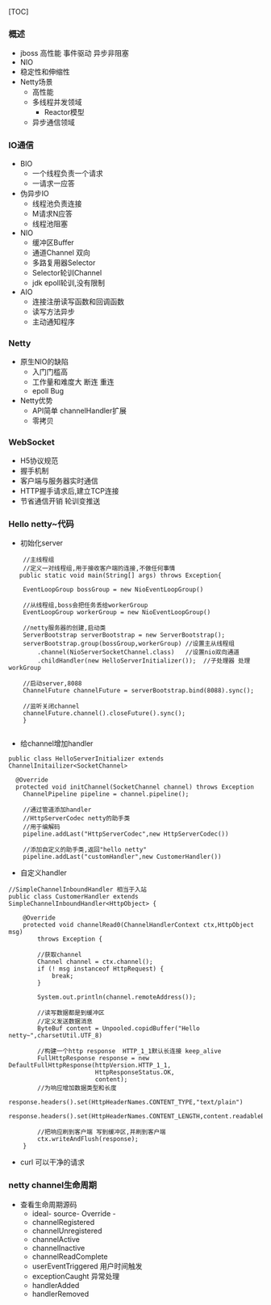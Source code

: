 [TOC]

### 概述
- jboss 高性能 事件驱动 异步非阻塞
- NIO
- 稳定性和伸缩性
- Netty场景
    - 高性能
    - 多线程并发领域 
        - Reactor模型
    - 异步通信领域

### IO通信
- BIO
    - 一个线程负责一个请求
    - 一请求一应答
- 伪异步IO
    - 线程池负责连接
    - M请求N应答
    - 线程池阻塞 
- NIO
    - 缓冲区Buffer
    - 通道Channel 双向
    - 多路复用器Selector
    - Selector轮训Channel
    - jdk epoll轮训,没有限制
- AIO
    - 连接注册读写函数和回调函数
    - 读写方法异步
    - 主动通知程序    
    
### Netty
- 原生NIO的缺陷
    - 入门门槛高
    - 工作量和难度大 断连 重连
    - epoll Bug    
- Netty优势
    - API简单 channelHandler扩展
    - 零拷贝
    
### WebSocket
- H5协议规范
- 握手机制 
- 客户端与服务器实时通信
- HTTP握手请求后,建立TCP连接
- 节省通信开销 轮训变推送

### Hello netty~代码 
- 初始化server
```$xslt
    //主线程组
    //定义一对线程组,用于接收客户端的连接,不做任何事情
   public static void main(String[] args) throws Exception{ 
    
    EventLoopGroup bossGroup = new NioEventLoopGroup()
    
    //从线程组,boss会把任务丢给workerGroup
    EventLoopGroup workerGroup = new NioEventLoopGroup()
    
    //netty服务器的创建,启动类
    ServerBootstrap serverBootstrap = new ServerBootstrap();
    serverBootstrap.group(bossGroup,workerGroup) //设置主从线程组
        .channel(NioServerSocketChannel.class)   //设置nio双向通道
        .childHandler(new HelloServerInitializer());  //子处理器 处理workGroup
    
    //启动server,8088
    ChannelFuture channelFuture = serverBootstrap.bind(8088).sync();    
    
    //监听关闭channel
    channelFuture.channel().closeFuture().sync();
    }
    
```
- 给channel增加handler
```
public class HelloServerInitializer extends ChannelInitailizer<SocketChannel>
 
  @Override
  protected void initChannel(SocketChannel channel) throws Exception   
    ChannelPipeline pipeline = channel.pipeline();
    
    //通过管道添加handler
    //HttpServerCodec netty的助手类
    //用于编解码
    pipeline.addLast("HttpServerCodec",new HttpServerCodec())
    
    //添加自定义的助手类,返回"hello netty"
    pipeline.addLast("customHandler",new CustomerHandler())
```
- 自定义handler
```$xslt
//SimpleChannelInboundHandler 相当于入站
public class CustomerHandler extends SimpleChannelInboundHandler<HttpObject> {
    
    @Override
    protected void channelRead0(ChannelHandlerContext ctx,HttpObject msg)
        throws Exception {
        
        //获取channel
        Channel channel = ctx.channel();
        if (! msg instanceof HttpRequest) {
            break;
        }
        
        System.out.println(channel.remoteAddress());
        
        //读写数据都是到缓冲区
        //定义发送数据消息
        ByteBuf content = Unpooled.copidBuffer("Hello netty~",charsetUtil.UTF_8)
        
        //构建一个http response  HTTP_1_1默认长连接 keep_alive
        FullHttpResponse response = new DefaultFullHttpResponse(httpVersion.HTTP_1_1,
                        HttpResponseStatus.OK,
                        content);
        //为响应增加数据类型和长度                
        response.headers().set(HttpHeaderNames.CONTENT_TYPE,"text/plain")
        response.headers().set(HttpHeaderNames.CONTENT_LENGTH,content.readableBytes())
        
        //把响应刷到客户端 写到缓冲区,并刷到客户端
        ctx.writeAndFlush(response);        
    }
```

- curl 可以干净的请求


### netty channel生命周期
- 查看生命周期源码
    - ideal- source- Override - 
    - channelRegistered 
    - channelUnregistered
    - channelActive
    - channelInactive
    - channelReadComplete
    - userEventTriggered 用户时间触发
    - exceptionCaught 异常处理
    - handlerAdded
    - handlerRemoved         